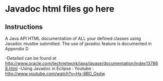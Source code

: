 # Javadoc html files go here

## Instructions

A Java API HTML documentation of ALL your defined classes
using Javadoc mustbe submitted. The use of javadoc feature is
documented in Appendix D

-Detailed can be found at http://www.oracle.com/technetwork/java/javase/documentation/index137868.html
-Using Javadoc in Eclipse : Youtube : http://www.youtube.com/watch?v=Hx-8BD_Osdw
